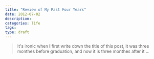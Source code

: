 ```yaml
---
title: "Review of My Past Four Years"
date: 2012-07-02
description:
categories: life
tags:
type: draft
---
```


> It's ironic when I first write down the title of this post, it was three monthes before graduation, and now it is three monthes after it ...
